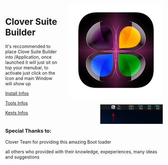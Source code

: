 <img style="float: right; margin-left: 30px; margin-bottom: 20px;" width="300" height="300" src="media/images/CloverSuiteBuilder.png" align="right">

# Clover Suite Builder 

<img style="float: right; margin-left: 30px; margin-bottom: 20px;" width="200" height="62" src="media/images/menu.png" align="right">

It's reccommended to place Clove Suite Builder into /Application, once launched it will just sit on top your menubar, to activate just click on the Icon and main Window will show up

[Install Infos](Install%20Infos.md)

[Tools Infos](Tools%20Infos.md)

[Kexts Infos](Kexts%20Install%20builder.md)
#
### Special Thanks to:

Clover Team for providing this amazing Boot loader

all others who provided with their knowledge, expeperiences,
many ideas and suggestions
#
